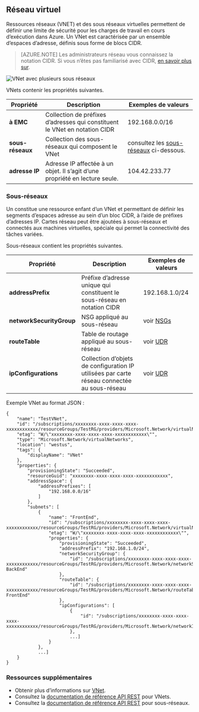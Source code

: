 ## <a name="virtual-network"></a>Réseau virtuel
Ressources réseaux (VNET) et des sous réseaux virtuelles permettent de définir une limite de sécurité pour les charges de travail en cours d’exécution dans Azure. Un VNet est caractérisée par un ensemble d’espaces d’adresse, définis sous forme de blocs CIDR. 

>[AZURE.NOTE] Les administrateurs réseau vous connaissez la notation CIDR. Si vous n’êtes pas familiarisé avec CIDR, [en savoir plus sur](http://whatismyipaddress.com/cidr).

![VNet avec plusieurs sous réseaux](./media/resource-groups-networking/Figure4.png)

VNets contenir les propriétés suivantes.

|Propriété|Description|Exemples de valeurs|
|---|---|---|
|**à EMC**|Collection de préfixes d’adresses qui constituent le VNet en notation CIDR|192.168.0.0/16|
|**sous-réseaux**|Collection des sous-réseaux qui composent le VNet|consultez les [sous-réseaux](#Subnets) ci-dessous.|
|**adresse IP**|Adresse IP affectée à un objet. Il s’agit d’une propriété en lecture seule.|104.42.233.77|

### <a name="subnets"></a>Sous-réseaux
Un constitue une ressource enfant d’un VNet et permettant de définir les segments d’espaces adresse au sein d’un bloc CIDR, à l’aide de préfixes d’adresses IP. Cartes réseau peut être ajoutées à sous-réseaux et connectés aux machines virtuelles, spéciale qui permet la connectivité des tâches variées.

Sous-réseaux contient les propriétés suivantes. 

|Propriété|Description|Exemples de valeurs|
|---|---|---|
|**addressPrefix**|Préfixe d’adresse unique qui constituent le sous-réseau en notation CIDR|192.168.1.0/24|
|**networkSecurityGroup**|NSG appliqué au sous-réseau|voir [NSGs](#Network-Security-Group)|
|**routeTable**|Table de routage appliqué au sous-réseau|voir [UDR](#Route-table)|
|**ipConfigurations**|Collection d’objets de configuration IP utilisées par carte réseau connectée au sous-réseau|voir [UDR](#Route-table)|


Exemple VNet au format JSON :

    {
        "name": "TestVNet",
        "id": "/subscriptions/xxxxxxxx-xxxx-xxxx-xxxx-xxxxxxxxxxxx/resourceGroups/TestRG/providers/Microsoft.Network/virtualNetworks/TestVNet",
        "etag": "W/\"xxxxxxxx-xxxx-xxxx-xxxx-xxxxxxxxxxxx\"",
        "type": "Microsoft.Network/virtualNetworks",
        "location": "westus",
        "tags": {
            "displayName": "VNet"
        },
        "properties": {
            "provisioningState": "Succeeded",
            "resourceGuid": "xxxxxxxx-xxxx-xxxx-xxxx-xxxxxxxxxxxx",
            "addressSpace": {
                "addressPrefixes": [
                    "192.168.0.0/16"
                ]
            },
            "subnets": [
                {
                    "name": "FrontEnd",
                    "id": "/subscriptions/xxxxxxxx-xxxx-xxxx-xxxx-xxxxxxxxxxxx/resourceGroups/TestRG/providers/Microsoft.Network/virtualNetworks/TestVNet/subnets/FrontEnd",
                    "etag": "W/\"xxxxxxxx-xxxx-xxxx-xxxx-xxxxxxxxxxxx\"",
                    "properties": {
                        "provisioningState": "Succeeded",
                        "addressPrefix": "192.168.1.0/24",
                        "networkSecurityGroup": {
                            "id": "/subscriptions/xxxxxxxx-xxxx-xxxx-xxxx-xxxxxxxxxxxx/resourceGroups/TestRG/providers/Microsoft.Network/networkSecurityGroups/NSG-BackEnd"
                        },
                        "routeTable": {
                            "id": "/subscriptions/xxxxxxxx-xxxx-xxxx-xxxx-xxxxxxxxxxxx/resourceGroups/TestRG/providers/Microsoft.Network/routeTables/UDR-FrontEnd"
                        },
                        "ipConfigurations": [
                            {
                                "id": "/subscriptions/xxxxxxxx-xxxx-xxxx-xxxx-xxxxxxxxxxxx/resourceGroups/TestRG/providers/Microsoft.Network/networkInterfaces/NICWEB1/ipConfigurations/ipconfig1"
                            },
                            ...]
                    }
                },
                ...]
        }
    }

### <a name="additional-resources"></a>Ressources supplémentaires

- Obtenir plus d’informations sur [VNet](../articles/virtual-network/virtual-networks-overview.md).
- Consultez la [documentation de référence API REST](https://msdn.microsoft.com/library/azure/mt163650.aspx) pour VNets.
- Consultez la [documentation de référence API REST](https://msdn.microsoft.com/library/azure/mt163618.aspx) pour sous-réseaux.